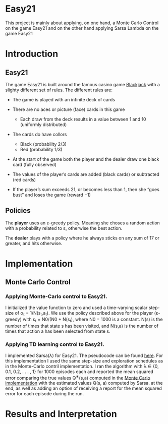 # Easy21

This project is mainly about applying, on one hand, a Monte Carlo Control on the game Easy21 and on the other hand applying Sarsa Lambda on the game Easy21

# Introduction

## Easy21
The game Easy21 is built around the famous casino game [Blackjack](https://en.wikipedia.org/wiki/Blackjack) with a slighty different set of rules.
The different rules are:
* The game is played with an infinite deck of cards

* There are no aces or picture (face) cards in this game
  - Each draw from the deck results in a value between 1 and 10 (uniformly distributed)
  
* The cards do have collors
  - Black (probability 2/3)
  - Red (probability 1/3)
  
* At the start of the game both the player and the dealer draw one black
card (fully observed)

* The values of the player’s cards are added (black cards) or subtracted (red cards)

* If the player’s sum exceeds 21, or becomes less than 1, then she “goes bust” and loses the game (reward −1)


## Policies
The **player** uses an ε-greedy policy. Meaning she choses a random action with a probability related to ε, otherwise the best action.

The **dealer** plays with a policy where he always sticks on any sum of 17 or greater, and hits otherwise.

# Implementation

## Monte Carlo Control
### Applying Monte-Carlo control to Easy21.
I initialized the value function to zero and used a time-varying scalar step-size of α<sub>t</sub> = 1/N(s<sub>t</sub>,a<sub>t</sub>). We use the policy described above for the player (ε-greedy) with ε<sub>t</sub> = N0/(N0 + N(s<sub>t</sub>), where N0 = 1000 is a constant. N(s) is the number of times that state s has been visited, and N(s,a) is the number of times that action a has been selected from state s.

### Applying TD learning control to Easy21.
I implemented Sarsa(λ) for Easy21. The pseudocode can be found [here](https://towardsdatascience.com/introduction-to-various-reinforcement-learning-algorithms-i-q-learning-sarsa-dqn-ddpg-72a5e0cb6287). For this implementation I used the same step-size and exploration schedules as in the Monte-Carlo contril implementation. I ran the algorithm with
λ ∈ {0, 0.1, 0.2, . . . , 1} for 1000 episodes each and reported the mean squared error comparing the true values Q<sup>∗</sup>(s,a) computed in the [Monte Carlo implementation](#monte-carlo-control) with the estimated values Q(s, a) computed by Sarsa. at the end, as well as adding an option of receiving a report for the mean squared error for each episode during the run.

# Results and Interpretation
